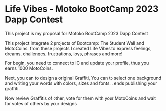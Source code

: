 # Life Vibes - Motoko BootCamp 2023 Dapp Contest

This project is my proposal for Motoko BootCamp 2023 Dapp Contest

This project integrate 2 projects of  Bootcamp: The Student Wall and MotoCoins. from these projects I created Life Vibes to express feelings, dreams, challenges, frustrations, joys, phrases and more!

For begin, you need to connect to IC and update your profile, thus you earns 1000 MotoCoins.

Next, you can to design a original Graffiti, You can to select one background and writing your words with colors, sizes and fonts... ends publishing your graffiti.

Now review Graffitis of other, vote for them with your MotoCoins and wait for votes of others by your designs
